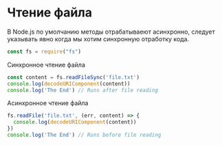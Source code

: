 # Чтение файла
В Node.js по умолчанию методы отрабатываеют асинхронно, следует указывать явно когда мы хотим синхронную отработку кода.

```javascript
const fs = require("fs")
```
Синхронное чтение файла
```javascript
const content = fs.readFileSync('file.txt')
console.log(decodeURIComponent(content))
console.log('The End') // Runs after file reading
```

Асинхронное чтение файла
```javascript
fs.readFile('file.txt', (err, content) => {
  console.log(decodeURIComponent(content))
})
console.log('The End') // Runs before file reading
```
